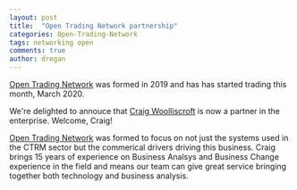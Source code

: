 ```yaml
---
layout: post
title:  "Open Trading Network partnership"
categories: Open-Trading-Network
tags: networking open
comments: true
author: dregan
---
```


[Open Trading Network] was formed in 2019 and has has started trading this month, March 2020.

We're delighted to annouce that [Craig Woolliscroft] is now a partner in the enterprise. Welcome, Craig!

<!--more-->

[Open Trading Network] was formed to focus on not just the systems used in the CTRM sector but the commerical drivers driving this business. Craig brings 15 years of experience on Business Analsys and Business Change experience in the field and means our team can give great service bringing together both technology and business analysis.

[Open Trading Network]: (({{site.url}}))
[Craig Woolliscroft]: (https://www.linkedin.com/in/craig-woolliscroft-8122109/)
